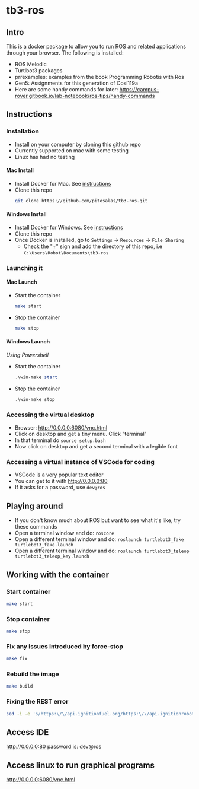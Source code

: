 # tb3-ros

## Intro

This is a docker package to allow you to run ROS and related applications through your browser. The following is installed:

* ROS Melodic
* Turtlbot3 packages
* prrexamples: examples from the book Programming Robotis with Ros
* Gen5: Assignments for this generation of Cosi119a
* Here are some handy commands for later: https://campus-rover.gitbook.io/lab-notebook/ros-tips/handy-commands

## Instructions

### Installation

* Install on your computer by cloning this github repo
* Currently supported on mac with some testing 
* Linux has had no testing

#### Mac Install
* Install Docker for Mac. See [instructions](https://hub.docker.com/editions/community/docker-ce-desktop-mac/)
* Clone this repo
  ```bash
  git clone https://github.com/pitosalas/tb3-ros.git
  ```

#### Windows Install
* Install Docker for Windows. See [instructions](https://hub.docker.com/editions/community/docker-ce-desktop-windows/)
* Clone this repo
* Once Docker is installed, go to `Settings` -> `Resources` -> `File Sharing`
  * Check the "+" sign and add the directory of this repo, i.e `C:\Users\Robot\Documents\tb3-ros`

### Launching it

#### Mac Launch
* Start the container
  ```bash
  make start
  ```
* Stop the container
  ```bash
  make stop
  ```

#### Windows Launch
*Using Powershell*
* Start the container
  ```powershell
  .\win-make start
  ```
* Stop the container
  ```powershell
  .\win-make stop
  ```

### Accessing the virtual desktop
* Browser: http://0.0.0.0:6080/vnc.html
* Click on desktop and get a tiny menu. Click "terminal"
* In that terminal do `source setup.bash`
* Now click on desktop and get a second terminal with a legible font

### Accessing a virtual instance of VSCode for coding

* VSCode is a very popular text editor
* You can get to it with http://0.0.0.0:80
* If it asks for a password, use `dev@ros`

## Playing around

* If you don't know much about ROS but want to see what it's like, try these commands
* Open a terminal window and do: `roscore`
* Open a different terminal window and do: `roslaunch turtlebot3_fake turtlebot3_fake.launch`
* Open a different terminal window and do: `roslaunch turtlebot3_teleop turtlebot3_teleop_key.launch`


## Working with the container

### Start container

```bash
make start
```

### Stop container

```bash
make stop
```

### Fix any issues introduced by force-stop

```bash
make fix
```

### Rebuild the image

```bash
make build
```

### Fixing the REST error

```bash
sed -i -e 's/https:\/\/api.ignitionfuel.org/https:\/\/api.ignitionrobotics.org/g' ~/.ignition/fuel/config.yaml
```

## Access IDE
http://0.0.0.0:80
password is: dev@ros

## Access linux to run graphical programs
http://0.0.0.0:6080/vnc.html

